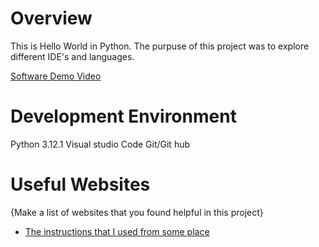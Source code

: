 # Overview

This is Hello World in Python. 
The purpuse of this project was to explore different IDE's and languages.

[Software Demo Video](http://youtube.link.goes.here)

# Development Environment

Python 3.12.1
Visual studio Code
Git/Git hub

# Useful Websites

{Make a list of websites that you found helpful in this project}
* [The instructions that I used from some place](https://byui.instructure.com/courses/269310/assignments/12433789?module_item_id=34089108)

